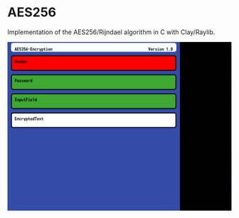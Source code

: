 # AES256
Implementation of the AES256/Rijndael algorithm in C with Clay/Raylib.


![AES256](resources/examples/AES256-Version-1.0.png)
